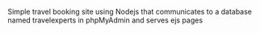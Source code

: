 Simple travel booking site using Nodejs that communicates to a database named travelexperts in phpMyAdmin and serves ejs pages
